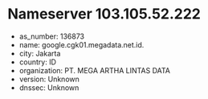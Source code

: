 # Nameserver 103.105.52.222

* as_number: 136873
* name: google.cgk01.megadata.net.id.
* city: Jakarta
* country: ID
* organization: PT. MEGA ARTHA LINTAS DATA
* version: Unknown
* dnssec: Unknown
